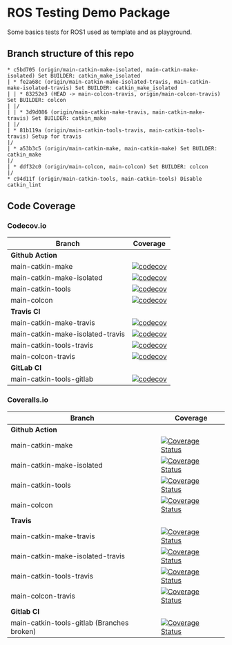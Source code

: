 # ROS Testing Demo Package
Some basics tests for ROS1 used as template and as playground.


## Branch structure of this repo
```
* c5bd705 (origin/main-catkin-make-isolated, main-catkin-make-isolated) Set BUILDER: catkin_make_isolated
| * fe2a68c (origin/main-catkin-make-isolated-travis, main-catkin-make-isolated-travis) Set BUILDER: catkin_make_isolated
| | * 83252e3 (HEAD -> main-colcon-travis, origin/main-colcon-travis) Set BUILDER: colcon
| |/  
| | * 3d9d086 (origin/main-catkin-make-travis, main-catkin-make-travis) Set BUILDER: catkin_make
| |/  
| * 81b119a (origin/main-catkin-tools-travis, main-catkin-tools-travis) Setup for travis
|/  
| * a53b3c5 (origin/main-catkin-make, main-catkin-make) Set BUILDER: catkin_make
|/  
| * ddf32c0 (origin/main-colcon, main-colcon) Set BUILDER: colcon
|/  
* c94d11f (origin/main-catkin-tools, main-catkin-tools) Disable catkin_lint
```
## Code Coverage

### Codecov.io
| Branch            | Coverage                                                                                                                                                                               |
|-------------------|----------------------------------------------------------------------------------------------------------------------------------------------------------------------------------------|
| **Github Action** |   |
| main-catkin-make | [![codecov](https://codecov.io/gh/agutenkunst/ros_testing_demo_pkg/branch/main-catkin-make/graph/badge.svg?token=FJR4JAC4J0)](https://app.codecov.io/gh/agutenkunst/ros_testing_demo_pkg/branch/main-catkin-make)  |
| main-catkin-make-isolated  | [![codecov](https://codecov.io/gh/agutenkunst/ros_testing_demo_pkg/branch/main-catkin-make-isolated/graph/badge.svg?token=FJR4JAC4J0)](https://app.codecov.io/gh/agutenkunst/ros_testing_demo_pkg/branch/main-catkin-make-isolated)  |
| main-catkin-tools | [![codecov](https://codecov.io/gh/agutenkunst/ros_testing_demo_pkg/branch/main-catkin-tools/graph/badge.svg?token=FJR4JAC4J0)](https://app.codecov.io/gh/agutenkunst/ros_testing_demo_pkg/branch/main-catkin-tools) |
| main-colcon | [![codecov](https://codecov.io/gh/agutenkunst/ros_testing_demo_pkg/branch/main-catkin-tools/graph/badge.svg?token=FJR4JAC4J0)](https://app.codecov.io/gh/agutenkunst/ros_testing_demo_pkg/branch/main-colcon) |
| **Travis CI** |     |
| main-catkin-make-travis | [![codecov](https://codecov.io/gh/agutenkunst/ros_testing_demo_pkg/branch/main-catkin-make-travis/graph/badge.svg?token=FJR4JAC4J0)](https://app.codecov.io/gh/agutenkunst/ros_testing_demo_pkg/branch/main-catkin-make-travis) |
| main-catkin-make-isolated-travis | [![codecov](https://codecov.io/gh/agutenkunst/ros_testing_demo_pkg/branch/main-catkin-make-isolated-travis/graph/badge.svg?token=FJR4JAC4J0)](https://app.codecov.io/gh/agutenkunst/ros_testing_demo_pkg/branch/main-catkin-make-isolated-travis) |
| main-catkin-tools-travis | [![codecov](https://codecov.io/gh/agutenkunst/ros_testing_demo_pkg/branch/main-catkin-tools-travis/graph/badge.svg?token=FJR4JAC4J0)](https://app.codecov.io/gh/agutenkunst/ros_testing_demo_pkg/branch/main-catkin-tools-travis) |
| main-colcon-travis | [![codecov](https://codecov.io/gh/agutenkunst/ros_testing_demo_pkg/branch/main-colcon-travis/graph/badge.svg?token=FJR4JAC4J0)](https://app.codecov.io/gh/agutenkunst/ros_testing_demo_pkg/branch/main-colcon-travis) |
| **GitLab CI** |      |
| main-catkin-tools-gitlab | [![codecov](https://codecov.io/gl/agutenkunst/ros_testing_demo_pkg/branch/main-catkin-tools-gitlab/graph/badge.svg?token=KFPFCF0UF5)](https://codecov.io/gl/agutenkunst/ros_testing_demo_pkg)|

### Coveralls.io
| Branch            | Coverage                                                                                                                                                                                                           |
|-------------------|--------------------------------------------------------------------------------------------------------------------------------------------------------------------------------------------------------------------|
| **Github Action** |    |
| main-catkin-make  | [![Coverage Status](https://coveralls.io/repos/github/agutenkunst/ros_testing_demo_pkg/badge.svg?branch=main-catkin-make)](https://coveralls.io/github/agutenkunst/ros_testing_demo_pkg?branch=main-catkin-make)   |
| main-catkin-make-isolated  | [![Coverage Status](https://coveralls.io/repos/github/agutenkunst/ros_testing_demo_pkg/badge.svg?branch=main-catkin-make-isolated)](https://coveralls.io/github/agutenkunst/ros_testing_demo_pkg?branch=main-catkin-make-isolated)   |
| main-catkin-tools | [![Coverage Status](https://coveralls.io/repos/github/agutenkunst/ros_testing_demo_pkg/badge.svg?branch=main-catkin-tools)](https://coveralls.io/github/agutenkunst/ros_testing_demo_pkg?branch=main-catkin-tools) |
| main-colcon | [![Coverage Status](https://coveralls.io/repos/github/agutenkunst/ros_testing_demo_pkg/badge.svg?branch=main-colcon)](https://coveralls.io/github/agutenkunst/ros_testing_demo_pkg?branch=main-colcon) |
| **Travis** |    |
| main-catkin-make-travis | [![Coverage Status](https://coveralls.io/repos/github/agutenkunst/ros_testing_demo_pkg/badge.svg?branch=main-catkin-make-travis)](https://coveralls.io/github/agutenkunst/ros_testing_demo_pkg?branch=main-catkin-make-travis) |
| main-catkin-make-isolated-travis | [![Coverage Status](https://coveralls.io/repos/github/agutenkunst/ros_testing_demo_pkg/badge.svg?branch=main-catkin-make-isolated-travis)](https://coveralls.io/github/agutenkunst/ros_testing_demo_pkg?branch=main-catkin-make-isolated-travis) |
| main-catkin-tools-travis | [![Coverage Status](https://coveralls.io/repos/github/agutenkunst/ros_testing_demo_pkg/badge.svg?branch=main-catkin-tools-travis)](https://coveralls.io/github/agutenkunst/ros_testing_demo_pkg?branch=main-catkin-tools-travis) |
| main-colcon-travis | [![Coverage Status](https://coveralls.io/repos/github/agutenkunst/ros_testing_demo_pkg/badge.svg?branch=main-colcon-travis)](https://coveralls.io/github/agutenkunst/ros_testing_demo_pkg?branch=main-colcon-travis) |
| **Gitlab CI** |   |
| main-catkin-tools-gitlab (Branches broken) | [![Coverage Status](https://coveralls.io/repos/gitlab/agutenkunst/ros_testing_demo_pkg/badge.svg?branch=HEAD)](https://coveralls.io/gitlab/agutenkunst/ros_testing_demo_pkg?branch=HEAD) |


